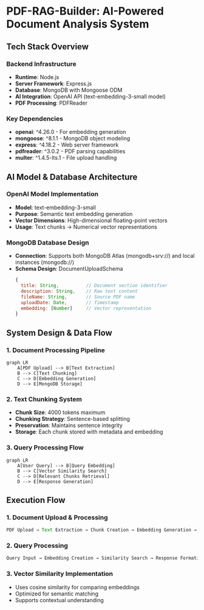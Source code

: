 # PDF-RAG-Builder: AI-Powered Document Analysis System

## Tech Stack Overview

### Backend Infrastructure
- **Runtime**: Node.js
- **Server Framework**: Express.js
- **Database**: MongoDB with Mongoose ODM
- **AI Integration**: OpenAI API (text-embedding-3-small model)
- **PDF Processing**: PDFReader

### Key Dependencies
- **openai**: ^4.26.0 - For embedding generation
- **mongoose**: ^8.1.1 - MongoDB object modeling
- **express**: ^4.18.2 - Web server framework
- **pdfreader**: ^3.0.2 - PDF parsing capabilities
- **multer**: ^1.4.5-lts.1 - File upload handling

## AI Model & Database Architecture

### OpenAI Model Implementation
- **Model**: text-embedding-3-small
- **Purpose**: Semantic text embedding generation
- **Vector Dimensions**: High-dimensional floating-point vectors
- **Usage**: Text chunks → Numerical vector representations

### MongoDB Database Design
- **Connection**: Supports both MongoDB Atlas (mongodb+srv://) and local instances (mongodb://)
- **Schema Design**: DocumentUploadSchema
  ```javascript
  {
    title: String,          // Document section identifier
    description: String,    // Raw text content
    fileName: String,       // Source PDF name
    uploadDate: Date,       // Timestamp
    embedding: [Number]     // Vector representation
  }
  ```

## System Design & Data Flow

### 1. Document Processing Pipeline
```mermaid
graph LR
    A[PDF Upload] --> B[Text Extraction]
    B --> C[Text Chunking]
    C --> D[Embedding Generation]
    D --> E[MongoDB Storage]
```

### 2. Text Chunking System
- **Chunk Size**: 4000 tokens maximum
- **Chunking Strategy**: Sentence-based splitting
- **Preservation**: Maintains sentence integrity
- **Storage**: Each chunk stored with metadata and embedding

### 3. Query Processing Flow
```mermaid
graph LR
    A[User Query] --> B[Query Embedding]
    B --> C[Vector Similarity Search]
    C --> D[Relevant Chunks Retrieval]
    D --> E[Response Generation]
```

## Execution Flow

### 1. Document Upload & Processing
```javascript
PDF Upload → Text Extraction → Chunk Creation → Embedding Generation → MongoDB Storage
```

### 2. Query Processing
```javascript
Query Input → Embedding Creation → Similarity Search → Response Formation
```

### 3. Vector Similarity Implementation
- Uses cosine similarity for comparing embeddings
- Optimized for semantic matching
- Supports contextual understanding


